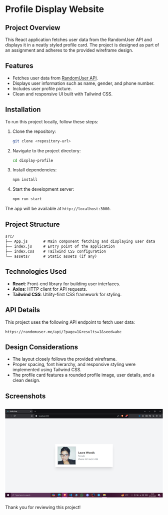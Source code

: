 # Profile Display Website

## Project Overview
This React application fetches user data from the RandomUser API and displays it in a neatly styled profile card. The project is designed as part of an assignment and adheres to the provided wireframe design.

## Features
- Fetches user data from [RandomUser API](https://randomuser.me/api/?page=1&results=1&seed=abc).
- Displays user information such as name, gender, and phone number.
- Includes user profile picture.
- Clean and responsive UI built with Tailwind CSS.

## Installation
To run this project locally, follow these steps:

1. Clone the repository:
   ```bash
   git clone <repository-url>
   ```

2. Navigate to the project directory:
   ```bash
   cd display-profile
   ```

3. Install dependencies:
   ```bash
   npm install
   ```

4. Start the development server:
   ```bash
   npm run start
   ```

The app will be available at `http://localhost:3000`.

## Project Structure
```
src/
├── App.js       # Main component fetching and displaying user data
├── index.js     # Entry point of the application
├── index.css    # Tailwind CSS configuration
└── assets/      # Static assets (if any)
```

## Technologies Used
- **React**: Front-end library for building user interfaces.
- **Axios**: HTTP client for API requests.
- **Tailwind CSS**: Utility-first CSS framework for styling.

## API Details
This project uses the following API endpoint to fetch user data:
```
https://randomuser.me/api/?page=1&results=1&seed=abc
```

## Design Considerations
- The layout closely follows the provided wireframe.
- Proper spacing, font hierarchy, and responsive styling were implemented using Tailwind CSS.
- The profile card features a rounded profile image, user details, and a clean design.

## Screenshots
![Web Screenshot](public/Screenshot.png)
---

Thank you for reviewing this project!